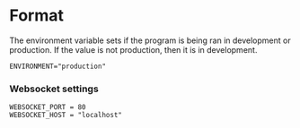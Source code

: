 # Format

The environment variable sets if the program is being ran in development or production.
If the value is not production, then it is in development.
```
ENVIRONMENT="production"
```

### Websocket settings

```
WEBSOCKET_PORT = 80
WEBSOCKET_HOST = "localhost"
```
